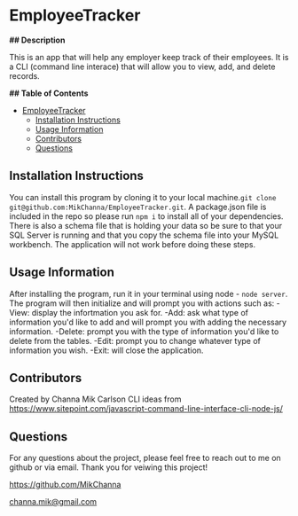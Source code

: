 # EmployeeTracker

**## Description**

This is an app that will help any employer keep track of their employees.  It is a CLI (command line interace) that will allow you to view, add, and delete records.

**## Table of Contents**

- [EmployeeTracker](#employeetracker)
  - [Installation Instructions](#installation-instructions)
  - [Usage Information](#usage-information)
  - [Contributors](#contributors)
  - [Questions](#questions)


## Installation Instructions

You can install this program by cloning it to your local machine.`git clone git@github.com:MikChanna/EmployeeTracker.git`.  A package.json file is included in the repo so please run `npm i` to install all of your dependencies.  There is also a schema file that is holding your data so be sure to that your SQL Server is running and that you copy the schema file into your MySQL workbench.  The application will not work before doing these steps.

## Usage Information

After installing the program, run it in your terminal using node - `node server`.  The program will then initialize and will prompt you with actions such as: 
    -View:  display the infortmation you ask for.
    -Add:  ask what type of information you'd like to add and will prompt you with adding the necessary information.
    -Delete: prompt you with the type of information you'd like to delete from the tables.
    -Edit: prompt you to change whatever type of information you wish.
    -Exit: will close the application.


## Contributors

Created by Channa Mik Carlson
CLI ideas from https://www.sitepoint.com/javascript-command-line-interface-cli-node-js/ 



## Questions

For any questions about the project, please feel free to reach out to me on github or via email.  Thank you for veiwing this project!

https://github.com/MikChanna

channa.mik@gmail.com